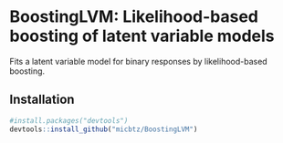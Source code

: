 # BoostingLVM: Likelihood-based boosting of latent variable models

Fits a latent variable model for binary responses by likelihood-based boosting.

## Installation

``` r
#install.packages("devtools")
devtools::install_github("micbtz/BoostingLVM")
```
